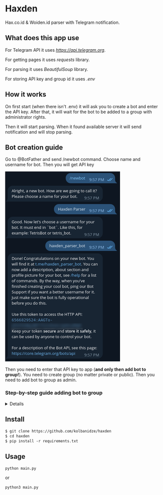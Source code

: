 # Haxden
Hax.co.id & Woiden.id parser with Telegram notification.

## What does this app use
For Telegram API it uses _https://api.telegram.org_.

For getting pages it uses _requests_ library.

For parsing it uses _BeautifulSoup_ library.

For storing API key and group id it uses _.env_

## How it works
On first start (when there isn't .env) it will ask you to create a bot and enter the API key. After that, it will wait 
for the bot to be added to a group with administrator rights.

Then it will start parsing. When it found available server it will send notification and will stop parsing.

## Bot creation guide
Go to @BotFather and send /newbot command. Choose name and username for bot. Then you will get API key

![Creating bot](media/tg0.png)

Then you need to enter that API key to app (**and only then add bot to group!**).
You need to create group (no matter private or public). Then you need to add bot to group as admin.
### Step-by-step guide adding bot to group
<details><p>

![1](media/tg1.png)

![2](media/tg2.png)

![3](media/tg3.png)

![4](media/tg4.png)

![5](media/tg5.png)

![6](media/tg6.png)

![7](media/tg7.png)

![8](media/tg8.png)

![9](media/tg9.png)

</p></details>

## Install
```
$ git clone https://github.com/kolbanidze/haxden
$ cd haxden
$ pip install -r requirements.txt
```
## Usage
```
python main.py
```
or
```
python3 main.py
```